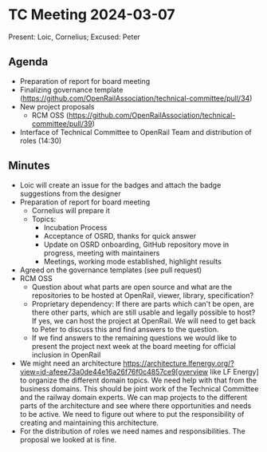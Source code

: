 # TC Meeting 2024-03-07

Present: Loic, Cornelius; Excused: Peter

## Agenda

* Preparation of report for board meeting
* Finalizing governance template (https://github.com/OpenRailAssociation/technical-committee/pull/34)
* New project proposals
  * RCM OSS (https://github.com/OpenRailAssociation/technical-committee/pull/39)
* Interface of Technical Committee to OpenRail Team and distribution of roles (14:30)

## Minutes

* Loic will create an issue for the badges and attach the badge suggestions from the designer
* Preparation of report for board meeting
  * Cornelius will prepare it
  * Topics:
    * Incubation Process
    * Acceptance of OSRD, thanks for quick answer
    * Update on OSRD onboarding, GitHub repository move in progress, meeting with maintainers
    * Meetings, working mode established, highlight results
* Agreed on the governance templates (see pull request)
* RCM OSS
  * Question about what parts are open source and what are the repositories to be hosted at OpenRail, viewer, library, specification?
  * Proprietary dependency: If there are parts which can't be open, are there other parts, which are still usable and legally possible to host? If yes, we can host the project at OpenRail. We will need to get back to Peter to discuss this and find answers to the question.
  * If we find answers to the remaining questions we would like to present the project next week at the board meeting for official inclusion in OpenRail
* We might need an architecture https://architecture.lfenergy.org/?view=id-afeee73a0de44e16a26f76f0c4857ce9[overview like LF Energy] to organize the different domain topics. We need help with that from the business domains. This should be joint work of the Technical Committee and the railway domain experts. We can map projects to the different parts of the architecture and see where there opportunities and needs to be active. We need to figure out where to put the responsibility of creating and maintaining this architecture.
* For the distribution of roles we need names and responsibilities. The proposal we looked at is fine.
